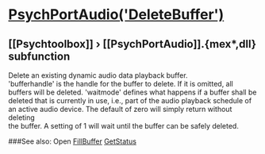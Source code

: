 # [PsychPortAudio('DeleteBuffer')](PsychPortAudio-DeleteBuffer) 
## [[Psychtoolbox]] &#8250; [[PsychPortAudio]].{mex*,dll} subfunction


Delete an existing dynamic audio data playback buffer.  
'bufferhandle' is the handle for the buffer to delete. If it is omitted, all  
buffers will be deleted. 'waitmode' defines what happens if a buffer shall be  
deleted that is currently in use, i.e., part of the audio playback schedule of  
an active audio device. The default of zero will simply return without deleting  
the buffer. A setting of 1 will wait until the buffer can be safely deleted.  
  


###See also:
Open [FillBuffer](PsychPortAudio-FillBuffer) [GetStatus](PsychPortAudio-GetStatus) 
